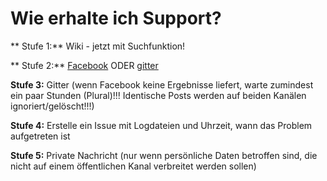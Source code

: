 # Wie erhalte ich Support?

** Stufe 1:** Wiki - jetzt mit Suchfunktion!

** Stufe 2:** [Facebook](https://www.facebook.com/groups/AndroidAPSUsers/) ODER [gitter](https://gitter.im/MilosKozak/AndroidAPS)

**Stufe 3:** Gitter (wenn Facebook keine Ergebnisse liefert, warte zumindest ein paar Stunden (Plural)!!! Identische Posts werden auf beiden Kanälen ignoriert/gelöscht!!!)

**Stufe 4:** Erstelle ein Issue mit Logdateien und Uhrzeit, wann das Problem aufgetreten ist

**Stufe 5:** Private Nachricht (nur wenn persönliche Daten betroffen sind, die nicht auf einem öffentlichen Kanal verbreitet werden sollen)